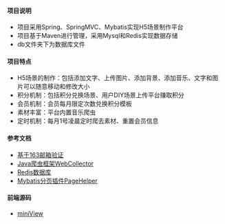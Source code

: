 #### 项目说明

- 项目采用Spring、SpringMVC、Mybatis实现H5场景制作平台
- 项目基于Maven进行管理，采用Mysql和Redis实现数据存储
- db文件夹下为数据库文件

#### 项目特点
* H5场景的制作：包括添加文字、上传图片、添加背景、添加音乐、文字和图片可以随意移动和修改大小
* 积分机制：包括积分兑换场景、用户DIY场景上传平台赚取积分
* 会员机制：会员每月限定次数兑换积分模板
* 素材丰富：平台内置音乐爬虫
* 定时机制：每月1号凌晨定时爬去素材、重置会员信息

#### 参考文档

* [基于163邮箱验证](https://blog.csdn.net/hsf15768615284/article/details/79521014)
* [Java爬虫框架WebCollector](https://github.com/CrawlScript/WebCollector)
* [Redis数据库](http://www.runoob.com/redis/redis-tutorial.html)
* [Mybatis分页插件PageHelper](https://github.com/pagehelper/Mybatis-PageHelper)

#### 前端源码
* [miniView](https://gitee.com/hsfeng/miniView)
